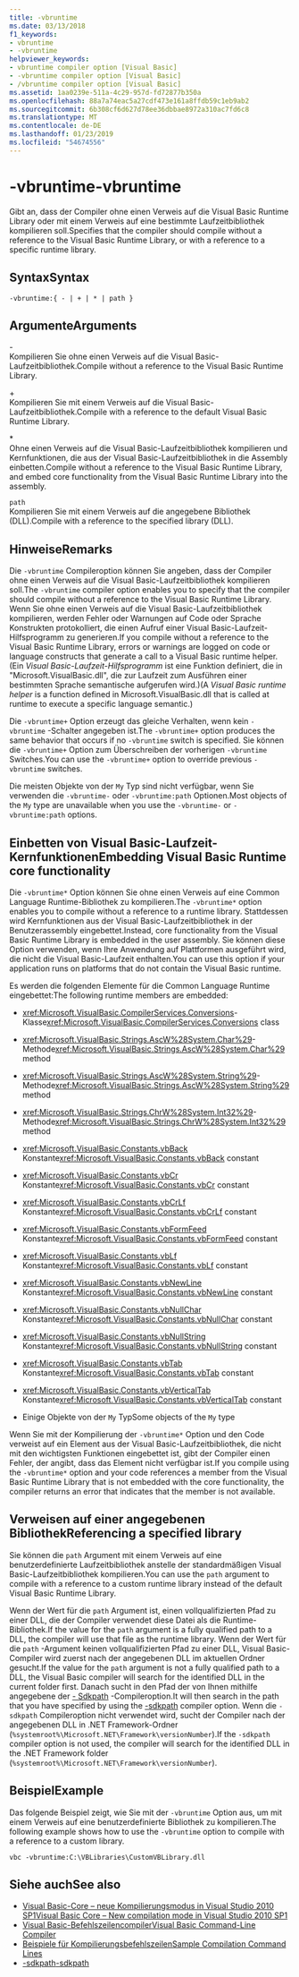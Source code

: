 ```yaml
---
title: -vbruntime
ms.date: 03/13/2018
f1_keywords:
- vbruntime
- -vbruntime
helpviewer_keywords:
- vbruntime compiler option [Visual Basic]
- -vbruntime compiler option [Visual Basic]
- /vbruntime compiler option [Visual Basic]
ms.assetid: 1aa0239e-511a-4c29-957d-fd72877b350a
ms.openlocfilehash: 88a7a74eac5a27cdf473e161a8ffdb59c1eb9ab2
ms.sourcegitcommit: 6b308cf6d627d78ee36dbbae8972a310ac7fd6c8
ms.translationtype: MT
ms.contentlocale: de-DE
ms.lasthandoff: 01/23/2019
ms.locfileid: "54674556"
---
```

# <a name="-vbruntime"></a><span data-ttu-id="1d78a-102">-vbruntime</span><span class="sxs-lookup"><span data-stu-id="1d78a-102">-vbruntime</span></span>
<span data-ttu-id="1d78a-103">Gibt an, dass der Compiler ohne einen Verweis auf die Visual Basic Runtime Library oder mit einem Verweis auf eine bestimmte Laufzeitbibliothek kompilieren soll.</span><span class="sxs-lookup"><span data-stu-id="1d78a-103">Specifies that the compiler should compile without a reference to the Visual Basic Runtime Library, or with a reference to a specific runtime library.</span></span>  
  
## <a name="syntax"></a><span data-ttu-id="1d78a-104">Syntax</span><span class="sxs-lookup"><span data-stu-id="1d78a-104">Syntax</span></span>  
  
```  
-vbruntime:{ - | + | * | path }  
```  
  
## <a name="arguments"></a><span data-ttu-id="1d78a-105">Argumente</span><span class="sxs-lookup"><span data-stu-id="1d78a-105">Arguments</span></span>  
 \-  
 <span data-ttu-id="1d78a-106">Kompilieren Sie ohne einen Verweis auf die Visual Basic-Laufzeitbibliothek.</span><span class="sxs-lookup"><span data-stu-id="1d78a-106">Compile without a reference to the Visual Basic Runtime Library.</span></span>  
  
 \+  
 <span data-ttu-id="1d78a-107">Kompilieren Sie mit einem Verweis auf die Visual Basic-Laufzeitbibliothek.</span><span class="sxs-lookup"><span data-stu-id="1d78a-107">Compile with a reference to the default Visual Basic Runtime Library.</span></span>  
  
 \*  
 <span data-ttu-id="1d78a-108">Ohne einen Verweis auf die Visual Basic-Laufzeitbibliothek kompilieren und Kernfunktionen, die aus der Visual Basic-Laufzeitbibliothek in die Assembly einbetten.</span><span class="sxs-lookup"><span data-stu-id="1d78a-108">Compile without a reference to the Visual Basic Runtime Library, and embed core functionality from the Visual Basic Runtime Library into the assembly.</span></span>  
  
 `path`  
 <span data-ttu-id="1d78a-109">Kompilieren Sie mit einem Verweis auf die angegebene Bibliothek (DLL).</span><span class="sxs-lookup"><span data-stu-id="1d78a-109">Compile with a reference to the specified library (DLL).</span></span>  
  
## <a name="remarks"></a><span data-ttu-id="1d78a-110">Hinweise</span><span class="sxs-lookup"><span data-stu-id="1d78a-110">Remarks</span></span>  
 <span data-ttu-id="1d78a-111">Die `-vbruntime` Compileroption können Sie angeben, dass der Compiler ohne einen Verweis auf die Visual Basic-Laufzeitbibliothek kompilieren soll.</span><span class="sxs-lookup"><span data-stu-id="1d78a-111">The `-vbruntime` compiler option enables you to specify that the compiler should compile without a reference to the Visual Basic Runtime Library.</span></span> <span data-ttu-id="1d78a-112">Wenn Sie ohne einen Verweis auf die Visual Basic-Laufzeitbibliothek kompilieren, werden Fehler oder Warnungen auf Code oder Sprache Konstrukten protokolliert, die einen Aufruf einer Visual Basic-Laufzeit-Hilfsprogramm zu generieren.</span><span class="sxs-lookup"><span data-stu-id="1d78a-112">If you compile without a reference to the Visual Basic Runtime Library, errors or warnings are logged on code or language constructs that generate a call to a Visual Basic runtime helper.</span></span> <span data-ttu-id="1d78a-113">(Ein *Visual Basic-Laufzeit-Hilfsprogramm* ist eine Funktion definiert, die in "Microsoft.VisualBasic.dll", die zur Laufzeit zum Ausführen einer bestimmten Sprache semantische aufgerufen wird.)</span><span class="sxs-lookup"><span data-stu-id="1d78a-113">(A *Visual Basic runtime helper* is a function defined in Microsoft.VisualBasic.dll that is called at runtime to execute a specific language semantic.)</span></span>  
  
 <span data-ttu-id="1d78a-114">Die `-vbruntime+` Option erzeugt das gleiche Verhalten, wenn kein `-vbruntime` -Schalter angegeben ist.</span><span class="sxs-lookup"><span data-stu-id="1d78a-114">The `-vbruntime+` option produces the same behavior that occurs if no `-vbruntime` switch is specified.</span></span> <span data-ttu-id="1d78a-115">Sie können die `-vbruntime+` Option zum Überschreiben der vorherigen `-vbruntime` Switches.</span><span class="sxs-lookup"><span data-stu-id="1d78a-115">You can use the `-vbruntime+` option to override previous `-vbruntime` switches.</span></span>  
  
 <span data-ttu-id="1d78a-116">Die meisten Objekte von der `My` Typ sind nicht verfügbar, wenn Sie verwenden die `-vbruntime-` oder `-vbruntime:path` Optionen.</span><span class="sxs-lookup"><span data-stu-id="1d78a-116">Most objects of the `My` type are unavailable when you use the `-vbruntime-` or `-vbruntime:path` options.</span></span>  
  
## <a name="embedding-visual-basic-runtime-core-functionality"></a><span data-ttu-id="1d78a-117">Einbetten von Visual Basic-Laufzeit-Kernfunktionen</span><span class="sxs-lookup"><span data-stu-id="1d78a-117">Embedding Visual Basic Runtime core functionality</span></span>  
 <span data-ttu-id="1d78a-118">Die `-vbruntime*` Option können Sie ohne einen Verweis auf eine Common Language Runtime-Bibliothek zu kompilieren.</span><span class="sxs-lookup"><span data-stu-id="1d78a-118">The `-vbruntime*` option enables you to compile without a reference to a runtime library.</span></span> <span data-ttu-id="1d78a-119">Stattdessen wird Kernfunktionen aus der Visual Basic-Laufzeitbibliothek in der Benutzerassembly eingebettet.</span><span class="sxs-lookup"><span data-stu-id="1d78a-119">Instead, core functionality from the Visual Basic Runtime Library is embedded in the user assembly.</span></span> <span data-ttu-id="1d78a-120">Sie können diese Option verwenden, wenn Ihre Anwendung auf Plattformen ausgeführt wird, die nicht die Visual Basic-Laufzeit enthalten.</span><span class="sxs-lookup"><span data-stu-id="1d78a-120">You can use this option if your application runs on platforms that do not contain the Visual Basic runtime.</span></span>  
  
 <span data-ttu-id="1d78a-121">Es werden die folgenden Elemente für die Common Language Runtime eingebettet:</span><span class="sxs-lookup"><span data-stu-id="1d78a-121">The following runtime members are embedded:</span></span>  
  
-   <span data-ttu-id="1d78a-122"><xref:Microsoft.VisualBasic.CompilerServices.Conversions>-Klasse</span><span class="sxs-lookup"><span data-stu-id="1d78a-122"><xref:Microsoft.VisualBasic.CompilerServices.Conversions> class</span></span>  
  
-   <span data-ttu-id="1d78a-123"><xref:Microsoft.VisualBasic.Strings.AscW%28System.Char%29>-Methode</span><span class="sxs-lookup"><span data-stu-id="1d78a-123"><xref:Microsoft.VisualBasic.Strings.AscW%28System.Char%29> method</span></span>  
  
-   <span data-ttu-id="1d78a-124"><xref:Microsoft.VisualBasic.Strings.AscW%28System.String%29>-Methode</span><span class="sxs-lookup"><span data-stu-id="1d78a-124"><xref:Microsoft.VisualBasic.Strings.AscW%28System.String%29> method</span></span>  
  
-   <span data-ttu-id="1d78a-125"><xref:Microsoft.VisualBasic.Strings.ChrW%28System.Int32%29>-Methode</span><span class="sxs-lookup"><span data-stu-id="1d78a-125"><xref:Microsoft.VisualBasic.Strings.ChrW%28System.Int32%29> method</span></span>  
  
-   <span data-ttu-id="1d78a-126"><xref:Microsoft.VisualBasic.Constants.vbBack> Konstante</span><span class="sxs-lookup"><span data-stu-id="1d78a-126"><xref:Microsoft.VisualBasic.Constants.vbBack> constant</span></span>  
  
-   <span data-ttu-id="1d78a-127"><xref:Microsoft.VisualBasic.Constants.vbCr> Konstante</span><span class="sxs-lookup"><span data-stu-id="1d78a-127"><xref:Microsoft.VisualBasic.Constants.vbCr> constant</span></span>  
  
-   <span data-ttu-id="1d78a-128"><xref:Microsoft.VisualBasic.Constants.vbCrLf> Konstante</span><span class="sxs-lookup"><span data-stu-id="1d78a-128"><xref:Microsoft.VisualBasic.Constants.vbCrLf> constant</span></span>  
  
-   <span data-ttu-id="1d78a-129"><xref:Microsoft.VisualBasic.Constants.vbFormFeed> Konstante</span><span class="sxs-lookup"><span data-stu-id="1d78a-129"><xref:Microsoft.VisualBasic.Constants.vbFormFeed> constant</span></span>  
  
-   <span data-ttu-id="1d78a-130"><xref:Microsoft.VisualBasic.Constants.vbLf> Konstante</span><span class="sxs-lookup"><span data-stu-id="1d78a-130"><xref:Microsoft.VisualBasic.Constants.vbLf> constant</span></span>  
  
-   <span data-ttu-id="1d78a-131"><xref:Microsoft.VisualBasic.Constants.vbNewLine> Konstante</span><span class="sxs-lookup"><span data-stu-id="1d78a-131"><xref:Microsoft.VisualBasic.Constants.vbNewLine> constant</span></span>  
  
-   <span data-ttu-id="1d78a-132"><xref:Microsoft.VisualBasic.Constants.vbNullChar> Konstante</span><span class="sxs-lookup"><span data-stu-id="1d78a-132"><xref:Microsoft.VisualBasic.Constants.vbNullChar> constant</span></span>  
  
-   <span data-ttu-id="1d78a-133"><xref:Microsoft.VisualBasic.Constants.vbNullString> Konstante</span><span class="sxs-lookup"><span data-stu-id="1d78a-133"><xref:Microsoft.VisualBasic.Constants.vbNullString> constant</span></span>  
  
-   <span data-ttu-id="1d78a-134"><xref:Microsoft.VisualBasic.Constants.vbTab> Konstante</span><span class="sxs-lookup"><span data-stu-id="1d78a-134"><xref:Microsoft.VisualBasic.Constants.vbTab> constant</span></span>  
  
-   <span data-ttu-id="1d78a-135"><xref:Microsoft.VisualBasic.Constants.vbVerticalTab> Konstante</span><span class="sxs-lookup"><span data-stu-id="1d78a-135"><xref:Microsoft.VisualBasic.Constants.vbVerticalTab> constant</span></span>  
  
-   <span data-ttu-id="1d78a-136">Einige Objekte von der `My` Typ</span><span class="sxs-lookup"><span data-stu-id="1d78a-136">Some objects of the `My` type</span></span>  
  
 <span data-ttu-id="1d78a-137">Wenn Sie mit der Kompilierung der `-vbruntime*` Option und den Code verweist auf ein Element aus der Visual Basic-Laufzeitbibliothek, die nicht mit den wichtigsten Funktionen eingebettet ist, gibt der Compiler einen Fehler, der angibt, dass das Element nicht verfügbar ist.</span><span class="sxs-lookup"><span data-stu-id="1d78a-137">If you compile using the `-vbruntime*` option and your code references a member from the Visual Basic Runtime Library that is not embedded with the core functionality, the compiler returns an error that indicates that the member is not available.</span></span>  
  
## <a name="referencing-a-specified-library"></a><span data-ttu-id="1d78a-138">Verweisen auf einer angegebenen Bibliothek</span><span class="sxs-lookup"><span data-stu-id="1d78a-138">Referencing a specified library</span></span>  
 <span data-ttu-id="1d78a-139">Sie können die `path` Argument mit einem Verweis auf eine benutzerdefinierte Laufzeitbibliothek anstelle der standardmäßigen Visual Basic-Laufzeitbibliothek kompilieren.</span><span class="sxs-lookup"><span data-stu-id="1d78a-139">You can use the `path` argument to compile with a reference to a custom runtime library instead of the default Visual Basic Runtime Library.</span></span>  
  
 <span data-ttu-id="1d78a-140">Wenn der Wert für die `path` Argument ist, einen vollqualifizierten Pfad zu einer DLL, die der Compiler verwendet diese Datei als die Runtime-Bibliothek.</span><span class="sxs-lookup"><span data-stu-id="1d78a-140">If the value for the `path` argument is a fully qualified path to a DLL, the compiler will use that file as the runtime library.</span></span> <span data-ttu-id="1d78a-141">Wenn der Wert für die `path` -Argument keinen vollqualifizierten Pfad zu einer DLL, Visual Basic-Compiler wird zuerst nach der angegebenen DLL im aktuellen Ordner gesucht.</span><span class="sxs-lookup"><span data-stu-id="1d78a-141">If the value for the `path` argument is not a fully qualified path to a DLL, the Visual Basic compiler will search for the identified DLL in the current folder first.</span></span> <span data-ttu-id="1d78a-142">Danach sucht in den Pfad der von Ihnen mithilfe angegebene der [- Sdkpath](../../../visual-basic/reference/command-line-compiler/sdkpath.md) -Compileroption.</span><span class="sxs-lookup"><span data-stu-id="1d78a-142">It will then search in the path that you have specified by using the [-sdkpath](../../../visual-basic/reference/command-line-compiler/sdkpath.md) compiler option.</span></span> <span data-ttu-id="1d78a-143">Wenn die `-sdkpath` Compileroption nicht verwendet wird, sucht der Compiler nach der angegebenen DLL in .NET Framework-Ordner (`%systemroot%\Microsoft.NET\Framework\versionNumber`).</span><span class="sxs-lookup"><span data-stu-id="1d78a-143">If the `-sdkpath` compiler option is not used, the compiler will search for the identified DLL in the .NET Framework folder (`%systemroot%\Microsoft.NET\Framework\versionNumber`).</span></span>  
  
## <a name="example"></a><span data-ttu-id="1d78a-144">Beispiel</span><span class="sxs-lookup"><span data-stu-id="1d78a-144">Example</span></span>  
 <span data-ttu-id="1d78a-145">Das folgende Beispiel zeigt, wie Sie mit der `-vbruntime` Option aus, um mit einem Verweis auf eine benutzerdefinierte Bibliothek zu kompilieren.</span><span class="sxs-lookup"><span data-stu-id="1d78a-145">The following example shows how to use the `-vbruntime` option to compile with a reference to a custom library.</span></span>  
  
```console
vbc -vbruntime:C:\VBLibraries\CustomVBLibrary.dll  
```  
  
## <a name="see-also"></a><span data-ttu-id="1d78a-146">Siehe auch</span><span class="sxs-lookup"><span data-stu-id="1d78a-146">See also</span></span>
- [<span data-ttu-id="1d78a-147">Visual Basic-Core – neue Kompilierungsmodus in Visual Studio 2010 SP1</span><span class="sxs-lookup"><span data-stu-id="1d78a-147">Visual Basic Core – New compilation mode in Visual Studio 2010 SP1</span></span>](https://blogs.msdn.com/b/vbteam/archive/2011/01/10/vb-core-new-compilation-mode-in-visual-studio-2010-sp1.aspx)
- [<span data-ttu-id="1d78a-148">Visual Basic-Befehlszeilencompiler</span><span class="sxs-lookup"><span data-stu-id="1d78a-148">Visual Basic Command-Line Compiler</span></span>](../../../visual-basic/reference/command-line-compiler/index.md)
- [<span data-ttu-id="1d78a-149">Beispiele für Kompilierungsbefehlszeilen</span><span class="sxs-lookup"><span data-stu-id="1d78a-149">Sample Compilation Command Lines</span></span>](../../../visual-basic/reference/command-line-compiler/sample-compilation-command-lines.md)
- [<span data-ttu-id="1d78a-150">-sdkpath</span><span class="sxs-lookup"><span data-stu-id="1d78a-150">-sdkpath</span></span>](../../../visual-basic/reference/command-line-compiler/sdkpath.md)
